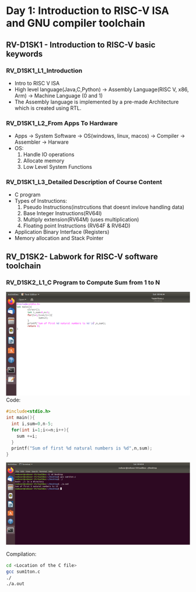 # Day 1: Introduction to RISC-V ISA and GNU compiler toolchain  

## RV-D1SK1 - Introduction to RISC-V basic keywords  

### RV_D1SK1_L1_Introduction
- Intro to RISC V ISA
- High level language(Java,C,Python) &rarr; Assembly Language(RISC V, x86, Arm) &rarr; Machine Language (0 and 1)
- The Assembly language is implemented by a pre-made Architecture which is created using RTL.

### RV_D1SK1_L2_From Apps To Hardware
- Apps &rarr; System Software &rarr; OS(windows, linux, macos) &rarr; Compiler &rarr; Assembler &rarr; Harware
- OS:  
  1. Handle IO operations
  2. Allocate memory
  3. Low Level System Functions

### RV_D1SK1_L3_Detailed Description of Course Content
- C program
- Types of Instructions:
  1. Pseudo Instructions(instrcutions that doesnt invlove handling data)
  2. Base Integer Instructions(RV64I)
  3. Multiply extension(RV64M) (uses multiplication)
  4. Floating point Instructions (RV64F & RV64D)
- Application Binary Interface (Registers)
- Memory allocation and Stack Pointer

## RV_D1SK2- Labwork for RISC-V software toolchain

### RV_D1SK2_L1_C Program to Compute Sum from 1 to N
![images/Screenshot 2025-05-03 004608.png](images/Screenshot%202025-05-03%20004608.png)
Code:
```c
#include<stdio.h>
int main(){
  int i,sum=0,n-5;
  for(int i=1;i<=n;i++){
    sum +=i;
  }
  printf("Sum of first %d natural numbers is %d",n,sum);
}
```
![images/Screenshot 2025-05-03 004812.png](images/Screenshot%202025-05-03%20004812.png)

Compilation:
```bash
cd <Location of the C file>
gcc sum1ton.c
./
./a.out


